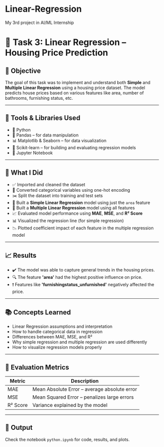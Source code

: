 # Linear-Regression
My 3rd project in AI/ML Internship

# 🏡 Task 3: Linear Regression – Housing Price Prediction

## 📌 Objective
The goal of this task was to implement and understand both **Simple** and **Multiple Linear Regression** using a housing price dataset. The model predicts house prices based on various features like area, number of bathrooms, furnishing status, etc.

---

## 🔧 Tools & Libraries Used
- 🐍 Python  
- 📘 Pandas – for data manipulation  
- 📊 Matplotlib & Seaborn – for data visualization  
- 🤖 Scikit-learn – for building and evaluating regression models  
- 📓 Jupyter Notebook

---

## 🧠 What I Did
- ✅ Imported and cleaned the dataset  
- 🔄 Converted categorical variables using one-hot encoding  
- ✂️ Split the dataset into training and test sets  
- 🧮 Built a **Simple Linear Regression** model using just the `area` feature  
- 🧠 Built a **Multiple Linear Regression** model using all features  
- 📈 Evaluated model performance using **MAE**, **MSE**, and **R² Score**  
- 📊 Visualized the regression line (for simple regression)  
- 📉 Plotted coefficient impact of each feature in the multiple regression model  

---

## 📈 Results
- ✔️ The model was able to capture general trends in the housing prices.
- 🔍 The feature **'area'** had the highest positive influence on price.
- ❗️ Features like **'furnishingstatus_unfurnished'** negatively affected the price.

---

## 📚 Concepts Learned
- Linear Regression assumptions and interpretation  
- How to handle categorical data in regression  
- Differences between MAE, MSE, and R²  
- Why simple regression and multiple regression are used differently  
- How to visualize regression models properly

---

## 🧪 Evaluation Metrics

| Metric | Description |
|--------|-------------|
| MAE | Mean Absolute Error – average absolute error |
| MSE | Mean Squared Error – penalizes large errors |
| R² Score | Variance explained by the model |

---

## 📂 Output
Check the notebook `python.ipynb` for code, results, and plots.




